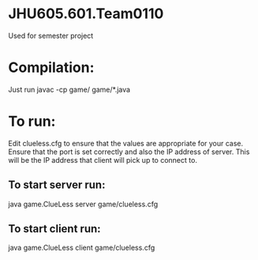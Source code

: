 # JHU605.601.Team0110
Used for semester project 

# Compilation:
Just run javac -cp game/ game/*.java

# To run:
Edit clueless.cfg to ensure that the values are appropriate for your case. Ensure that the port is set correctly and also the IP address of server. This will be the IP address that client will pick up to connect to.

## To start server run:
java game.ClueLess server game/clueless.cfg

## To start client run:
java game.ClueLess client game/clueless.cfg
